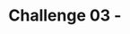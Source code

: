 # Challenge 03 - <Title of Challenge> - Coach's Guide 

[< Previous Solution](./Solution-02.md) - **[Home](./README.md)** - [Next Solution >](./Solution-04.md)

## Notes & Guidance

This is the only section you need to include.

Use general non-bulleted text for the beginning of a solution area for this challenge

- Then move into bullets
  - And sub-bullets and even
    - sub-sub-bullets

Break things apart with more than one bullet list

- Like this
- One
- Right
- Here
